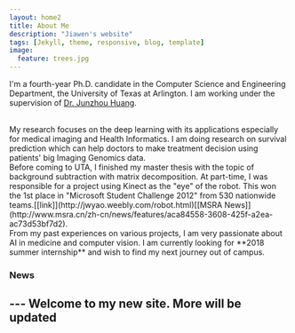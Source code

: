 ```yaml
---
layout: home2
title: About Me
description: "Jiawen's website"
tags: [Jekyll, theme, responsive, blog, template]
image:
  feature: trees.jpg
---
```


I'm a fourth-year Ph.D. candidate in the Computer Science and Engineering Department, the University of Texas at Arlington. I am working under the supervision of [Dr. Junzhou Huang](http://ranger.uta.edu/~huang/).

<br />
My research focuses on the deep learning with its applications especially for medical imaging and Health Informatics. I am doing research on survival prediction which can help doctors to make treatment decision using patients' big Imaging Genomics data. 

<br /> 
Before coming to UTA, I finished my master thesis with the topic of background subtraction with matrix decomposition. At part-time, I was responsible for a project using Kinect as the "eye" of the robot. This won the 1st place in "Microsoft Student Challenge 2012" from 530 nationwide teams.[[link]](http://jwyao.weebly.com/robot.html)[[MSRA News]](http://www.msra.cn/zh-cn/news/features/aca84558-3608-425f-a2ea-ac73d53bf7d2).

<br />
From my past experiences on various projects, I am very passionate about AI in medicine and computer vision. I am currently looking for **2018 summer internship** and wish to find my next journey out of campus.

### News
--- Welcome to my new site. More will be updated
---